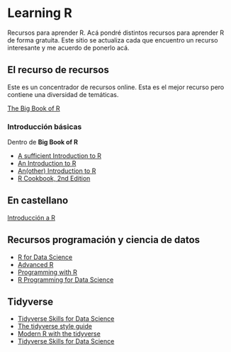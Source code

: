 # Learning R 

Recursos para aprender R. Acá pondré distintos recursos para aprender R de forma gratuita. Este sitio se actualiza cada que encuentro un recurso interesante y me acuerdo de ponerlo acá.


## El **recurso** de recursos

Este es un concentrador de recursos online. 
Esta es el mejor recurso pero contiene una diversidad
de temáticas.

[The Big Book of R](https://www.bigbookofr.com) 

### Introducción básicas

Dentro de **Big Book of R**

- [A sufficient Introduction to R](https://dereksonderegger.github.io/570L/)
- [An Introduction to R](https://intro2r.com)
- [An(other) Introduction to R ](https://bookdown.org/f_lennert/introduction-to-r/)
- [R Cookbook, 2nd Edition](https://rc2e.com/index.html)


## En castellano

[Introducción a R](https://r-coder.com/introduccion-r/)


## Recursos programación y ciencia de datos

- [R for Data Science](https://r4ds.had.co.nz)
- [Advanced R](https://adv-r.had.co.nz)
- [Programming with R](https://swcarpentry.github.io/r-novice-inflammation/)
- [R Programming for Data Science](https://bookdown.org/rdpeng/rprogdatascience/)

## Tidyverse

- [Tidyverse Skills for Data Science](https://rc2e.com/index.html)
- [The tidyverse style guide](https://style.tidyverse.org)
- [Modern R with the tidyverse](https://b-rodrigues.github.io/modern_R/)
- [Tidyverse Skills for Data Science](https://jhudatascience.org/tidyversecourse/)
